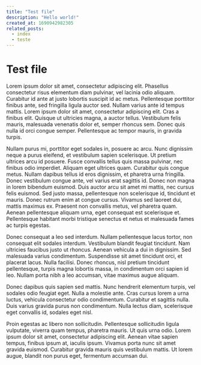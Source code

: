 ```yaml
---
title: "Test file"
description: "Hello world!"
created_at: 1690942982305
related_posts:
  - index
  - teste
---
```


# Test file

Lorem ipsum dolor sit amet, consectetur adipiscing elit. Phasellus consectetur risus elementum diam pulvinar, vel lacinia odio aliquam. Curabitur id ante at justo lobortis suscipit id ac metus. Pellentesque porttitor finibus ante, sed fringilla ligula auctor sed. Nullam varius ante id tempus mattis. Lorem ipsum dolor sit amet, consectetur adipiscing elit. Cras a finibus elit. Quisque ut ultricies magna, a auctor tellus. Vestibulum felis mauris, malesuada venenatis dolor et, semper rhoncus sem. Donec quis nulla id orci congue semper. Pellentesque ac tempor mauris, in gravida turpis.

Nullam purus mi, porttitor eget sodales in, posuere ac arcu. Nunc dignissim neque a purus eleifend, et vestibulum sapien scelerisque. Ut pretium ultrices arcu id posuere. Fusce convallis tellus quis massa pulvinar, nec finibus odio imperdiet. Aliquam eget ultrices quam. Curabitur quis congue metus. Nullam dapibus tellus id eros dignissim, et pharetra urna fringilla. Donec vestibulum congue ante, vel varius erat sagittis id. Donec non magna in lorem bibendum euismod. Duis auctor arcu sit amet mi mattis, nec cursus felis euismod. Sed justo massa, pellentesque non scelerisque id, tincidunt et mauris. Donec rutrum enim at congue cursus. Vivamus sed laoreet dui, mattis maximus ex. Praesent non convallis metus, vel pharetra quam. Aenean pellentesque aliquam urna, eget consequat est scelerisque et. Pellentesque habitant morbi tristique senectus et netus et malesuada fames ac turpis egestas.

Donec consequat a leo sed interdum. Nullam pellentesque lacus tortor, non consequat elit sodales interdum. Vestibulum blandit feugiat tincidunt. Nam ultricies faucibus justo ut rhoncus. Aenean vehicula a dui in dignissim. Sed malesuada varius condimentum. Suspendisse sit amet tincidunt orci, et placerat lacus. Nulla facilisi. Donec rhoncus, nisl pretium tincidunt pellentesque, turpis magna lobortis massa, in condimentum orci sapien id leo. Nullam porta nibh a leo accumsan, vitae maximus augue aliquam.

Donec dapibus quis sapien sed mattis. Nunc hendrerit elementum turpis, vel sodales odio feugiat eget. Nulla a molestie ante. Cras cursus lorem a urna luctus, vehicula consectetur odio condimentum. Curabitur et sagittis nulla. Duis varius gravida purus non condimentum. Nulla lectus diam, scelerisque eget convallis id, sodales eget nisl.

Proin egestas ac libero non sollicitudin. Pellentesque sollicitudin ligula vulputate, viverra quam tempus, pharetra mauris. Ut quis urna odio. Lorem ipsum dolor sit amet, consectetur adipiscing elit. Aenean vitae sapien tempus, finibus ipsum at, iaculis ipsum. Vivamus porta nunc sit amet gravida euismod. Curabitur gravida mauris quis vestibulum mattis. Ut lorem augue, blandit non purus eget, fermentum accumsan dui.
